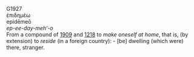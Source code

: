 <body>
  <p>G1927<br>  ἐπιδημέω  <br> epidēmeō  <br><i>ep-ee-day-meh‘-o </i><br>From a compound of <a href="g1909.htm">1909</a> and <a href="g1218.htm">1218</a>  to <i>make</i> <i>oneself</i> <i>at</i> <i>home</i>, that is, (by extension) to <i>reside</i> (in a foreign country): - [be] dwelling (which were) there, stranger.<br></p>
 </body>